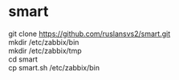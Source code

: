 # smart <br>

git clone https://github.com/ruslansvs2/smart.git <br>
mkdir /etc/zabbix/bin <br>
mkdir /etc/zabbix/tmp <br>
cd smart <br>
cp smart.sh /etc/zabbix/bin 
